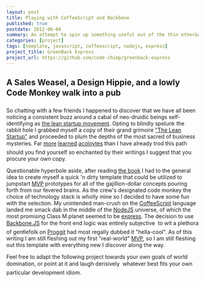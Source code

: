 ```yaml
---
layout: post
title: Playing with CoffeeScript and Backbone
published: true
postdate: 2012-08-04
summary: An attempt to spin up something useful out of the thin ether&#133;
categories: [project]
tags: [template, javascript, coffeescript, nodejs, express]
project_title: GreenBack Express
project_url: https://github.com/code-chimp/greenback-express
---
```


## A Sales Weasel, a Design Hippie, and a lowly Code Monkey walk into a pub&#133;

So chatting with a few friends I happened to discover that we have all been
noticing a consistent buzz around a cabal of neo-druidic beings self-identifying
as [the lean startup movement][0]. Opting to blindly spelunk the rabbit hole I
grabbed myself a copy of their grand grimoire ["The Lean Startup"][1] and
proceeded to plum the depths of the most sacred of business mysteries. Far
[more][10] [learned][11] [acoloytes][12] than I have already trod this path &#151;
should you find yourself so enchanted by their writings I suggest that you
procure your own copy.

Questionable hyperbole aside, after reading [the book][1] I had to the general
idea to create myself a quick 'n dirty template that could be utilized to
jumpstart [MVP][2] prototypes for all of the gajillion-dollar concepts pouring
forth from our fevered brains. As the crew's designated code monkey the choice
of technology stack is wholly mine so I decided to have some fun with the
selection. My unintended man-crush on the [CoffeeScript][6] language landed me
smack dab in the middle of the [NodeJS][7] universe, of which the most
promising <span title="Minshara - yeah I'm that much of a dork">Class M</span>
planet seemed to be [express][8]. The decision to use [Backbone.JS][4] for the
front end logic was entirely subjective &#150; to wit a plethora of gentlefolk
on [Proggit][9] had most regally dubbed it "hella-cool". As of this writing I
am still fleshing out my first "real-world" [MVP][2], so I am still fleshing out
this template with everything new I discover along the way.

Feel free to adapt the following project towards your own goals of world
domination, or point at it and laugh derisively &#151; whatever best fits your
own particular development idiom.


 [0]: http://www.startuplessonslearned.com/ (Eric Ries' Blog)
 [1]: http://theleanstartup.com/ (The Lean Startup by Eric Ries)
 [2]: http://www.startuplessonslearned.com/2009/08/minimum-viable-product-guide.html (minimum viable product)
 [3]: http://www.siliconprairienews.com/ (Silicon Prairie News)
 [4]: http://backbonejs.org/ (Backbone.JS)
 [5]: https://github.com/jashkenas (Jeremy Ashkenas' Github)
 [6]: http://coffeescript.org/ (CoffeeScript)
 [7]: http://nodejs.org/ (NodeJS)
 [8]: http://expressjs.com/ (NodeJS web application framework)
 [9]: http://www.reddit.com/r/programming (Reddit Programming)
 [10]: http://www.ft.com/intl/cms/s/2/8a022f32-de33-11e0-9fb7-00144feabdc0.html (Financial Times)
 [11]: http://www.wired.com/business/2012/05/reis-succeed-in-business/ (Wired: Business)
 [12]: http://www.youngupstarts.com/2012/04/23/review-the-lean-startup/ (Young Upstarts)

